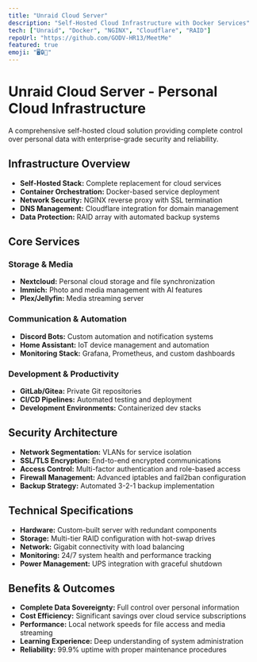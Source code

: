 ```yaml
---
title: "Unraid Cloud Server"
description: "Self-Hosted Cloud Infrastructure with Docker Services"
tech: ["Unraid", "Docker", "NGINX", "Cloudflare", "RAID"]
repoUrl: "https://github.com/GODV-HR13/MeetMe"
featured: true
emoji: "🖥️🔒🐳"
---
```


# Unraid Cloud Server - Personal Cloud Infrastructure

A comprehensive self-hosted cloud solution providing complete control over personal data with enterprise-grade security and reliability.

## Infrastructure Overview

- **Self-Hosted Stack:** Complete replacement for cloud services
- **Container Orchestration:** Docker-based service deployment
- **Network Security:** NGINX reverse proxy with SSL termination
- **DNS Management:** Cloudflare integration for domain management
- **Data Protection:** RAID array with automated backup systems

## Core Services

### Storage & Media
- **Nextcloud:** Personal cloud storage and file synchronization
- **Immich:** Photo and media management with AI features
- **Plex/Jellyfin:** Media streaming server

### Communication & Automation
- **Discord Bots:** Custom automation and notification systems
- **Home Assistant:** IoT device management and automation
- **Monitoring Stack:** Grafana, Prometheus, and custom dashboards

### Development & Productivity
- **GitLab/Gitea:** Private Git repositories
- **CI/CD Pipelines:** Automated testing and deployment
- **Development Environments:** Containerized dev stacks

## Security Architecture

- **Network Segmentation:** VLANs for service isolation
- **SSL/TLS Encryption:** End-to-end encrypted communications
- **Access Control:** Multi-factor authentication and role-based access
- **Firewall Management:** Advanced iptables and fail2ban configuration
- **Backup Strategy:** Automated 3-2-1 backup implementation

## Technical Specifications

- **Hardware:** Custom-built server with redundant components
- **Storage:** Multi-tier RAID configuration with hot-swap drives
- **Network:** Gigabit connectivity with load balancing
- **Monitoring:** 24/7 system health and performance tracking
- **Power Management:** UPS integration with graceful shutdown

## Benefits & Outcomes

- **Complete Data Sovereignty:** Full control over personal information
- **Cost Efficiency:** Significant savings over cloud service subscriptions
- **Performance:** Local network speeds for file access and media streaming
- **Learning Experience:** Deep understanding of system administration
- **Reliability:** 99.9% uptime with proper maintenance procedures 